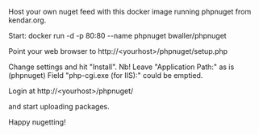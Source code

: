 Host your own nuget feed with this docker image running phpnuget from kendar.org.

Start: docker run -d -p 80:80 --name phpnuget bwaller/phpnuget

Point your web browser to http://\<yourhost\>/phpnuget/setup.php

Change settings and hit "Install".
Nb! Leave "Application Path:" as is (phpnuget)
Field "php-cgi.exe (for IIS):" could be emptied.

Login at http://\<yourhost\>/phpnuget/

and start uploading packages.

Happy nugetting!